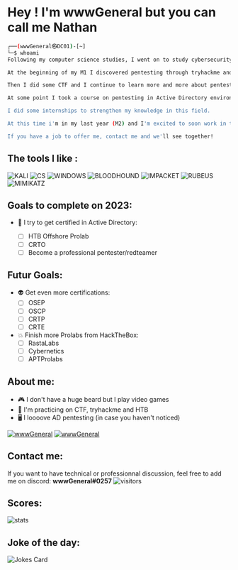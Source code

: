# **Hey ! I'm wwwGeneral but you can call me Nathan**


```bash
┌──(wwwGeneral㉿DC01)-[~]
└─$ whoami
Following my computer science studies, I went on to study cybersecurity at an engineering school.

At the beginning of my M1 I discovered pentesting through tryhackme and I loved it.

Then I did some CTF and I continue to learn more and more about pentesting.

At some point I took a course on pentesting in Active Directory environment and since that day I'm in love with AD pentesting.

I did some internships to strengthen my knowledge in this field.

At this time i'm in my last year (M2) and I'm excited to soon work in the offensive security world.

If you have a job to offer me, contact me and we'll see together! 
```

## The tools I like :
![KALI](https://img.shields.io/badge/Kali_Linux-557C94?style=for-the-badge&logo=kali-linux&logoColor=white)
![CS](https://img.shields.io/badge/Cobalt%20Strike-A81D33?style=for-the-badge)
![WINDOWS](https://img.shields.io/badge/Active%20Directory-0078D6?style=for-the-badge&logo=windows&logoColor=white)
![BLOODHOUND](https://img.shields.io/badge/BloodHound-0078D4?style=for-the-badge)
![IMPACKET](https://img.shields.io/badge/Impacket-5C2D91?style=for-the-badge)
![RUBEUS](https://img.shields.io/badge/Rubeus-00979D?style=for-the-badge)
![MIMIKATZ](https://img.shields.io/badge/Mimikatz-90E59A.svg?style=for-the-badge)


## Goals to complete on 2023:
- 👾 I try to get certified in Active Directory:

	- [ ] HTB Offshore Prolab
   	- [ ] CRTO
   	- [ ] Become a professional pentester/redteamer
  
## Futur Goals: 
- :alien: Get even more certifications:
	- [ ] OSEP
   	- [ ] OSCP
   	- [ ] CRTP
   	- [ ] CRTE
   
- :collision: Finish more Prolabs from HackTheBox:
	 - [ ] RastaLabs
	 - [ ] Cybernetics
	 - [ ] APTProlabs
	
## About me:
 - :video_game: I don't have a huge beard but I play video games
 - :crossed_flags: I'm practicing on CTF, tryhackme and HTB
 - 🖥 I loooove AD pentesting (in case you haven't noticed)
 
 [![wwwGeneral](https://www.hackthebox.eu/badge/image/799064)](https://app.hackthebox.com/profile/799064)
 [![wwwGeneral](https://tryhackme-badges.s3.amazonaws.com/wwwGeneral.png)](https://tryhackme.com/p/wwwGeneral)


## Contact me:
If you want to have technical or professionnal discussion, feel free to add me on discord: **wwwGeneral#0257**
![visitors](https://visitor-badge.glitch.me/badge?page_id=wwwGeneral.visitor-badge)

## Scores:
![stats](https://github-readme-stats.vercel.app/api?username=wwwGeneral)

## Joke of the day:
![Jokes Card](https://readme-jokes.vercel.app/api)
<!---
wwwGeneral/wwwGeneral is a ✨ special ✨ repository because its `README.md` (this file) appears on your GitHub profile.
You can click the Preview link to take a look at your changes.
--->
